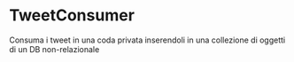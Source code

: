TweetConsumer
=============

Consuma i tweet in una coda privata inserendoli in una collezione di oggetti di un DB non-relazionale
